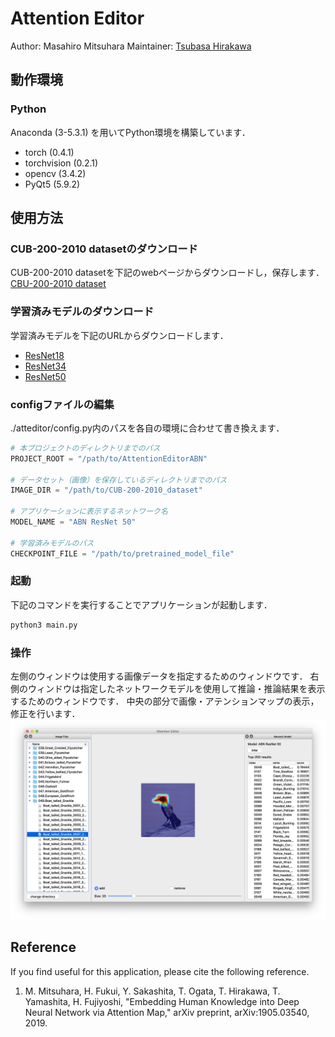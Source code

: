 # Attention Editor

Author: Masahiro Mitsuhara
Maintainer: [Tsubasa Hirakawa](https://thirakawa.github.io)


## 動作環境

### Python
Anaconda (3-5.3.1) を用いてPython環境を構築しています．
* torch (0.4.1)
* torchvision (0.2.1)
* opencv (3.4.2)
* PyQt5 (5.9.2)


## 使用方法

### CUB-200-2010 datasetのダウンロード
CUB-200-2010 datasetを下記のwebページからダウンロードし，保存します．
[CBU-200-2010 dataset](http://www.vision.caltech.edu/visipedia/CUB-200.html)


### 学習済みモデルのダウンロード
学習済みモデルを下記のURLからダウンロードします．
* [ResNet18](https://drive.google.com/open?id=1SGlBahck_F8CkBmfxkCCjBjA_2UT_t1v)
* [ResNet34](https://drive.google.com/open?id=1u0HI9FXjoO_WH4JLQvqE_ZEvp_0WD-PH)
* [ResNet50](https://drive.google.com/open?id=15it2_wGo41FRFlrTMJR66Ve42P1lJNDr)


### configファイルの編集
./atteditor/config.py内のパスを各自の環境に合わせて書き換えます．
```python
# 本プロジェクトのディレクトリまでのパス
PROJECT_ROOT = "/path/to/AttentionEditorABN"

# データセット（画像）を保存しているディレクトリまでのパス
IMAGE_DIR = "/path/to/CUB-200-2010_dataset"

# アプリケーションに表示するネットワーク名
MODEL_NAME = "ABN ResNet 50"

# 学習済みモデルのパス
CHECKPOINT_FILE = "/path/to/pretrained_model_file"
```

### 起動
下記のコマンドを実行することでアプリケーションが起動します．
```bash
python3 main.py
```

### 操作

左側のウィンドウは使用する画像データを指定するためのウィンドウです．
右側のウィンドウは指定したネットワークモデルを使用して推論・推論結果を表示するためのウィンドウです．
中央の部分で画像・アテンションマップの表示，修正を行います．
![Attention Editor](./figures/screenshot.png)



## Reference
If you find useful for this application, please cite the following reference.
1. M. Mitsuhara, H. Fukui, Y. Sakashita, T. Ogata, T. Hirakawa, T. Yamashita, H. Fujiyoshi, "Embedding Human Knowledge into Deep Neural Network via Attention Map," arXiv preprint, arXiv:1905.03540, 2019.
